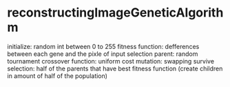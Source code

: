 # reconstructingImageGeneticAlgorithm
initialize: random int between 0 to 255 fitness function: defferences between each gene and the pixle of input selection parent: random tournament crossover function: uniform cost mutation: swapping survive selection: half of the parents that have best fitness function (create children in amount of half of the population)
